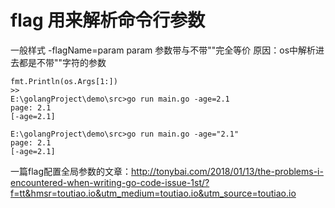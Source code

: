 # flag 用来解析命令行参数
一般样式 -flagName=param
param 参数带与不带""完全等价
原因：os中解析进去都是不带""字符的参数
```
fmt.Println(os.Args[1:])
>>
E:\golangProject\demo\src>go run main.go -age=2.1
page: 2.1
[-age=2.1]

E:\golangProject\demo\src>go run main.go -age="2.1"
page: 2.1
[-age=2.1]

```
一篇flag配置全局参数的文章：http://tonybai.com/2018/01/13/the-problems-i-encountered-when-writing-go-code-issue-1st/?f=tt&hmsr=toutiao.io&utm_medium=toutiao.io&utm_source=toutiao.io